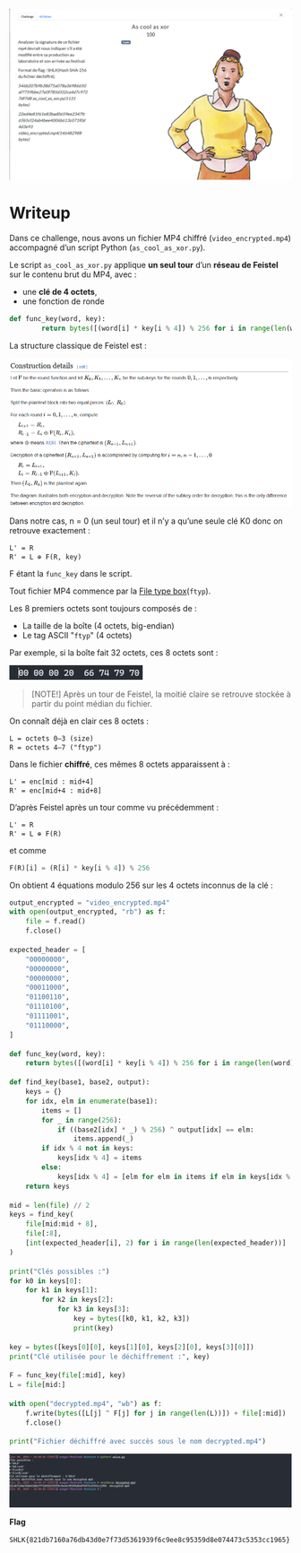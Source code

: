 ![Desc](images/desc.png)

# Writeup

Dans ce challenge, nous avons un fichier MP4 chiffré (`video_encrypted.mp4`) accompagné d’un script Python (`as_cool_as_xor.py`).

Le script `as_cool_as_xor.py` applique **un seul tour** d’un **réseau de Feistel** sur le contenu brut du MP4, avec :
- une **clé de 4 octets**,
- une fonction de ronde  

```python
def func_key(word, key):
        return bytes([(word[i] * key[i % 4]) % 256 for i in range(len(word))])
 ```

 La structure classique de Feistel est :

 ![Const](images/const.png)

Dans notre cas, n = 0 (un seul tour) et il n’y a qu’une seule clé K0 donc on retrouve exactement :
​
```
L' = R
R' = L ⊕ F(R, key)
```

F étant la `func_key` dans le script.

Tout fichier MP4 commence par la [File type box](https://en.wikipedia.org/wiki/ISO_base_media_file_format#File_type_box)(`ftyp`).

Les 8 premiers octets sont toujours composés de :

- La taille de la boîte (4 octets, big-endian)
- Le tag ASCII "`ftyp`" (4 octets)

Par exemple, si la boîte fait 32 octets, ces 8 octets sont :

 ![Const](images/boite.png)

>[NOTE!] 
> Après un tour de Feistel, la moitié claire se retrouve stockée à partir du point médian du fichier.

On connaît déjà en clair ces 8 octets :

```
L = octets 0–3 (size)
R = octets 4–7 ("ftyp")
```

Dans le fichier **chiffré**, ces mêmes 8 octets apparaissent à :

```
L' = enc[mid : mid+4]
R' = enc[mid+4 : mid+8]
```

D’après Feistel après un tour comme vu précédemment :

```
L' = R
R' = L ⊕ F(R)
```

et comme

```python
F(R)[i] = (R[i] * key[i % 4]) % 256
```

On obtient 4 équations modulo 256 sur les 4 octets inconnus de la clé :

```python
output_encrypted = "video_encrypted.mp4"
with open(output_encrypted, "rb") as f:
    file = f.read()
    f.close()

expected_header = [
    "00000000",
    "00000000",
    "00000000",
    "00011000",
    "01100110",
    "01110100",
    "01111001",
    "01110000",
]

def func_key(word, key):
    return bytes([(word[i] * key[i % 4]) % 256 for i in range(len(word))])

def find_key(base1, base2, output):
    keys = {}
    for idx, elm in enumerate(base1):
        items = []
        for _ in range(256):
            if ((base2[idx] * _) % 256) ^ output[idx] == elm:
                items.append(_)
        if idx % 4 not in keys:
            keys[idx % 4] = items
        else:
            keys[idx % 4] = [elm for elm in items if elm in keys[idx % 4]]
    return keys

mid = len(file) // 2
keys = find_key(
    file[mid:mid + 8],
    file[:8],
    [int(expected_header[i], 2) for i in range(len(expected_header))]
)

print("Clés possibles :")
for k0 in keys[0]:
    for k1 in keys[1]:
        for k2 in keys[2]:
            for k3 in keys[3]:
                key = bytes([k0, k1, k2, k3])
                print(key)

key = bytes([keys[0][0], keys[1][0], keys[2][0], keys[3][0]])
print("Clé utilisée pour le déchiffrement :", key)

F = func_key(file[:mid], key)
L = file[mid:]

with open("decrypted.mp4", "wb") as f:
    f.write(bytes([L[j] ^ F[j] for j in range(len(L))]) + file[:mid])
    f.close()

print("Fichier déchiffré avec succès sous le nom decrypted.mp4")
```

 ![flag](images/flag.png)

 **Flag**

`SHLK{821db7160a76db43d0e7f73d5361939f6c9ee8c95359d8e074473c5353cc1965}`